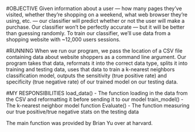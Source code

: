 #OBJECTIVE
Given information about a user — how many pages they’ve visited, whether they’re shopping on a weekend, what web browser they’re using, etc. — 
our classifier will predict whether or not the user will make a purchase. Our classifier won’t be perfectly accurate — but it will be better than guessing randomly. 
To train our classifier, we’ll use data from a shopping website with ~12,000 users sessions.

#RUNNING
When we run our program, we pass the location of a CSV file containing data about website shoppers as a command line argument. 
Our program takes that data, reformats it into the correct data type, splits it into training and testing data, uses that data to 
train a k-nearest neighbors classification model,  outputs the sensitivity (true positive rate) and specificity (true negative rate) 
of our trained model on our testing data. 

#MY RESPONSIBILITIES
load_data() - The function loading in the data from the CSV and reformatting it before sending it to our model
train_model() - The k-nearest neighbor model function
Evaluate() - The function measuring our true positive/true negative stats on the testing data

The main function was provided by Brian Yu over at harvard. 
